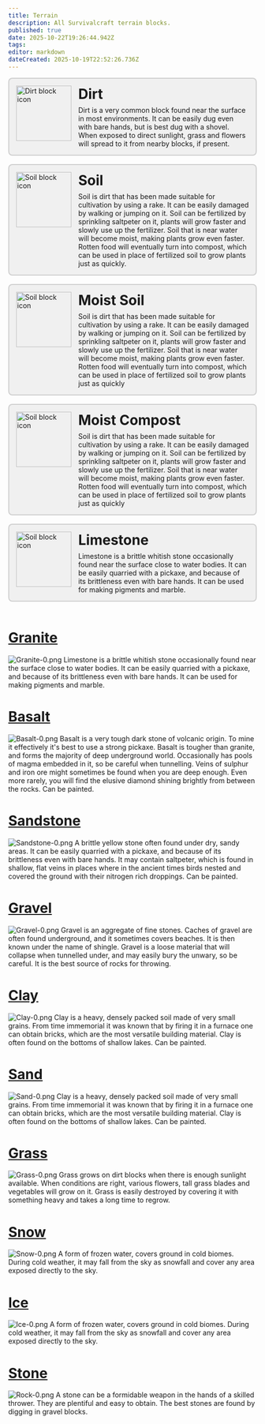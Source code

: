 ```yaml
---
title: Terrain
description: All Survivalcraft terrain blocks.
published: true
date: 2025-10-22T19:26:44.942Z
tags: 
editor: markdown
dateCreated: 2025-10-19T22:52:26.736Z
---
```


<!-- Dirt -->
<a href="/Recipaedia/Terrain/Dirt" style="text-decoration: none; color: inherit;">
  <div class="test" style="cursor: pointer; border: 2px solid rgba(128, 128, 128, 0.3); border-radius: 8px; padding: 1em; display: flex; align-items: flex-start; background: rgba(128, 128, 128, 0.1);">
    <img src="/blocks-24/dirt-0.png" alt="Dirt block icon"
         style="width: 8em; height: 8em; flex-shrink: 0; margin-right: 1em;">
    <div>
      <strong style="font-size: 2em; display: block; margin-bottom: 0.25em;">Dirt</strong>
      <span>
        Dirt is a very common block found near the surface in most environments.
        It can be easily dug even with bare hands, but is best dug with a shovel.
        When exposed to direct sunlight, grass and flowers will spread to it
        from nearby blocks, if present.
      </span>
    </div>
  </div>
</a>

<!-- Soil -->
<a href="/Recipaedia/Terrain/Soil" style="text-decoration: none; color: inherit; padding: 50px">
  <div class="blockquote-container" style="cursor: pointer; border: 2px solid rgba(128, 128, 128, 0.3); border-radius: 8px; padding: 1em; display: flex; align-items: flex-start; background: rgba(128, 128, 128, 0.1);">
    <img src="/blocks-24/Soil-0.png" alt="Soil block icon"
         style="width: 8em; height: 8em; flex-shrink: 0; margin-right: 1em;">
    <div>
      <strong style="font-size: 2em; display: block; margin-bottom: 0.25em;">Soil</strong>
      <span>
        Soil is dirt that has been made suitable for cultivation by using a rake. It can be easily damaged by walking or jumping on it. Soil can be fertilized by sprinkling saltpeter on it, plants will grow faster and slowly use up the fertilizer. Soil that is near water will become moist, making plants grow even faster. Rotten food will eventually turn into compost, which can be used in place of fertilized soil to grow plants just as quickly.
      </span>
    </div>
  </div>
</a>

<!-- Moist Soil -->
<a href="/Recipaedia/Terrain/Moist_Soil" style="text-decoration: none; color: inherit; padding: 50px">
  <div class="blockquote-container" style="cursor: pointer; border: 2px solid rgba(128, 128, 128, 0.3); border-radius: 8px; padding: 1em; display: flex; align-items: flex-start; background: rgba(128, 128, 128, 0.1);">
    <img src="/blocks-24/Moist_soil-1.png" alt="Soil block icon"
         style="width: 8em; height: 8em; flex-shrink: 0; margin-right: 1em;">
    <div>
      <strong style="font-size: 2em; display: block; margin-bottom: 0.25em;">Moist Soil</strong>
      <span>
        Soil is dirt that has been made suitable for cultivation by using a rake. It can be easily damaged by walking or jumping on it. Soil can be fertilized by sprinkling saltpeter on it, plants will grow faster and slowly use up the fertilizer. Soil that is near water will become moist, making plants grow even faster. Rotten food will eventually turn into compost, which can be used in place of fertilized soil to grow plants just as quickly
      </span>
    </div>
  </div>
</a>

<!-- Moist Compost -->
<a href="/Recipaedia/Terrain/Moist_Compost" style="text-decoration: none; color: inherit; padding: 50px">
  <div class="blockquote-container" style="cursor: pointer; border: 2px solid rgba(128, 128, 128, 0.3); border-radius: 8px; padding: 1em; display: flex; align-items: flex-start; background: rgba(128, 128, 128, 0.1);">
    <img src="/blocks-24/Moist_Compost-7.png" alt="Soil block icon"
         style="width: 8em; height: 8em; flex-shrink: 0; margin-right: 1em;">
    <div>
      <strong style="font-size: 2em; display: block; margin-bottom: 0.25em;">Moist Compost</strong>
      <span>
        Soil is dirt that has been made suitable for cultivation by using a rake. It can be easily damaged by walking or jumping on it. Soil can be fertilized by sprinkling saltpeter on it, plants will grow faster and slowly use up the fertilizer. Soil that is near water will become moist, making plants grow even faster. Rotten food will eventually turn into compost, which can be used in place of fertilized soil to grow plants just as quickly
      </span>
    </div>
  </div>
</a>

<!-- Limestone -->
<a href="/Recipaedia/Terrain/Limestone" style="text-decoration: none; color: inherit; padding: 50px">
  <div class="blockquote-container" style="cursor: pointer; border: 2px solid rgba(128, 128, 128, 0.3); border-radius: 8px; padding: 1em; display: flex; align-items: flex-start; background: rgba(128, 128, 128, 0.1);">
    <img src="/blocks-24/Limestone-0.png" alt="Soil block icon"
         style="width: 8em; height: 8em; flex-shrink: 0; margin-right: 1em;">
    <div>
      <strong style="font-size: 2em; display: block; margin-bottom: 0.25em;">Limestone</strong>
      <span>
        Limestone is a brittle whitish stone occasionally found near the surface close to water bodies. It can be easily quarried with a pickaxe, and because of its brittleness even with bare hands. It can be used for making pigments and marble.
      </span>
    </div>
  </div>
</a>

<style>
.test {
	transition-duration: 0.3s;
} 
.test:hover {
	background-color: #cdcdcd !important;
}  
</style>


# [Granite](/Recipaedia/Terrain/Granite)
![Granite-0.png](/blocks-24/Granite-0.png)
Limestone is a brittle whitish stone occasionally found near the surface close to water bodies. It can be easily quarried with a pickaxe, and because of its brittleness even with bare hands. It can be used for making pigments and marble.

# [Basalt](/Recipaedia/Terrain/Basalt)
![Basalt-0.png](/blocks-24/Basalt-0.png)
Basalt is a very tough dark stone of volcanic origin. To mine it effectively it's best to use a strong pickaxe. Basalt is tougher than granite, and forms the majority of deep underground world. Occasionally has pools of magma embedded in it, so be careful when tunnelling. Veins of sulphur and iron ore might sometimes be found when you are deep enough. Even more rarely, you will find the elusive diamond shining brightly from between the rocks. Can be painted.

# [Sandstone](/Recipaedia/Terrain/Sandstone)
![Sandstone-0.png](/blocks-24/Sandstone-0.png)
A brittle yellow stone often found under dry, sandy areas. It can be easily quarried with a pickaxe, and because of its brittleness even with bare hands. It may contain saltpeter, which is found in shallow, flat veins in places where in the ancient times birds nested and covered the ground with their nitrogen rich droppings. Can be painted.

# [Gravel](/Recipaedia/Terrain/Gravel)
![Gravel-0.png](/blocks-24/Gravel-0.png)
Gravel is an aggregate of fine stones. Caches of gravel are often found underground, and it sometimes covers beaches. It is then known under the name of shingle. Gravel is a loose material that will collapse when tunnelled under, and may easily bury the unwary, so be careful. It is the best source of rocks for throwing.

# [Clay](/Recipaedia/Terrain/Moist_Soil)
![Clay-0.png](/blocks-24/Clay-0.png)
Clay is a heavy, densely packed soil made of very small grains. From time immemorial it was known that by firing it in a furnace one can obtain bricks, which are the most versatile building material. Clay is often found on the bottoms of shallow lakes. Can be painted.

# [Sand](/Recipaedia/Terrain/Sand)
![Sand-0.png](/blocks-24/Sand-0.png)
Clay is a heavy, densely packed soil made of very small grains. From time immemorial it was known that by firing it in a furnace one can obtain bricks, which are the most versatile building material. Clay is often found on the bottoms of shallow lakes. Can be painted.

# [Grass](/Recipaedia/Terrain/Grass)
![Grass-0.png](/blocks-24/Grass-0.png)
Grass grows on dirt blocks when there is enough sunlight available. When conditions are right, various flowers, tall grass blades and vegetables will grow on it. Grass is easily destroyed by covering it with something heavy and takes a long time to regrow.

# [Snow](/Recipaedia/Terrain/Snow)
![Snow-0.png](/blocks-24/Snow-0.png)
A form of frozen water, covers ground in cold biomes. During cold weather, it may fall from the sky as snowfall and cover any area exposed directly to the sky.

# [Ice](/Recipaedia/Terrain/Ice)
![Ice-0.png](/blocks-24/Ice-0.png)
A form of frozen water, covers ground in cold biomes. During cold weather, it may fall from the sky as snowfall and cover any area exposed directly to the sky.

# [Stone](/Recipaedia/Terrain/Stone)
![Rock-0.png](/blocks-24/Rock-0.png)
A stone can be a formidable weapon in the hands of a skilled thrower. They are plentiful and easy to obtain. The best stones are found by digging in gravel blocks.